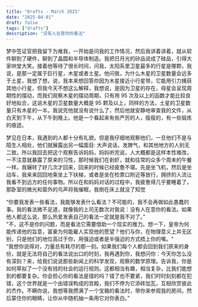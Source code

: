 ```yaml
---
title: "Drafts - March 2025"
date: "2025-04-01"
draft: false
tags: ["drafts"]
description: "没有人在意你的看法"
---
```


梦中签证官把我留下为难我，一开始是问我的工作情况，然后我讲着讲着，就从软件聊到了硬件，聊到了晶圆和半导体制造。我把日月光的矽品说成了硅品，引得大家哄堂大笑。接着他等待了很长时间，问我，太阳系里卫星最多的行星是哪颗，我说，是那一定属于巨行星，木星或者土星。他问我，为什么木星的卫星数量会远多于土星，我想了想，说，我本来想回答你因为木星接近小行星带，它能用引力捕获其他小行星，但我今天不想这么解释，我想说，是因为卫星的存在，母星会呈现周期性的摆动，而我们观察木星的摆动周期，只有用 95 次及以上的函数才能比较良好地拟合，这说木星的卫星数量大概是 95 颗及以上，同样的方法，土星的卫星数量只有木星的一半。我说完他就没有说什么了，然后他就安静地审查我的文件，从白天到下午，从下午到晚上。他是一个看起来有些严厉的人，瘦瘦的，有一些锻炼的痕迹。 

梦见在日本，我遇到的人都十分有礼貌，但是我仔细地观察他们，一旦他们不是与陌生人相处，他们就展露出另一幅面目: 大声说话，发脾气，和其他地方的人别无二致。所以我回去把这个观察告诉妈妈，妈妈听完说，人大概都是这样本性难改，一不注意就暴露了原来的习性，那时候我们在剥虾，就和往常的众多个周末的午餐一样。我辗转了好几次才回来，回来的时候已经疲惫不堪。先是坐飞机，然后是坐动车，我来来回回地乘坐上下扶梯，或者是坐在检票口附近等放行，拥挤的人流让我看不到远方的任何事物。所以在和妈妈对话的过程中，我疲惫得几乎要睡着了，那卧室的微光和窗外的鸟声将我催眠，我倒在床上就没了知觉  

“你要我发表一些看法，我能够发表什么看法？不可能的，我不会再做如此愚蠢的事。我的看法微不足道，就像我的上司无数次对我说：没有人在意你的看法。如果他人都这么说，那么热爱发表自己的看法一定就是我不对了。”   
"不，这不是你的问题，而是看法它需要借助一个现实的推力。想一下，皇帝为何能传递他的旨意，富豪为何能雇人实现他的愿望？他们与你，在物理意义上并无区别，只是他们的地位高过于你，用强迫或者是半强迫的方式捂上你的嘴。"  
“我想你说得对，力量总有耗尽的那一刻。如果我们每个人都会回到我们原来的身份，就是无法将自己的看法说出口的时刻，我再遇到你，我想问你：今天你怎么没有深刻？来，给我们说说那些新闻上的科学发现，观察的数学原理。告诉我，你是如何草拟了一个没有钱的社会的运行规则。这都相当有趣，相当复杂，比我们能想到的都要复杂。你会担心你的看法是错的吗？错了也不要紧，我们时时刻刻都在犯错，这个世界就是一个由错误构成的宫殿，我们不停为它添砖加瓦，互相欣赏彼此的杰作。不瞒你说，我想等我攒满了一个宝箱的看法时，带你来参观我的房间，然后蒙住你的眼睛，让你从中随机抽一条用它对你表白。”  
